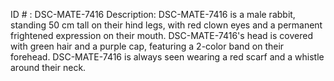 ID # : DSC-MATE-7416
Description: DSC-MATE-7416 is a male rabbit, standing 50 cm tall on their hind legs, with red clown eyes and a permanent frightened expression on their mouth. DSC-MATE-7416's head is covered with green hair and a purple cap, featuring a 2-color band on their forehead. DSC-MATE-7416 is always seen wearing a red scarf and a whistle around their neck.